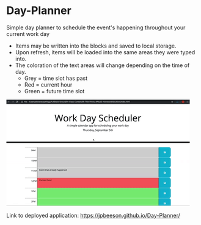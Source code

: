 # Day-Planner
Simple day planner to schedule the event's happening throughout your current work day
  - Items may be written into the blocks and saved to local storage.
  - Upon refresh, items will be loaded into the same areas they were typed into.
  - The coloration of the text areas will change depending on the time of day.
    - Grey = time slot has past
    - Red  = current hour
    - Green = future time slot
    
![](docs/assets/05-third-party-apis-homework-demo.gif)

Link to deployed application: https://jpbeeson.github.io/Day-Planner/
